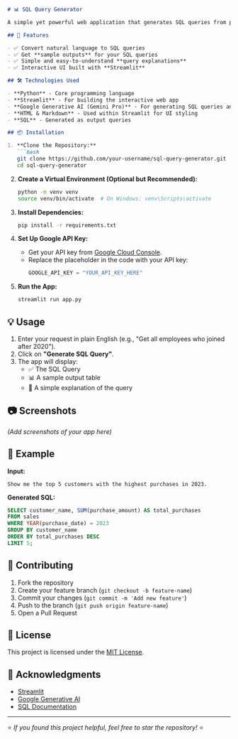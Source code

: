 ```markdown
# 📊 SQL Query Generator

A simple yet powerful web application that generates SQL queries from plain English prompts using **Google's Gemini Pro Model**. This tool also provides explanations and sample outputs for the generated SQL queries.

## 🚀 Features

- ✅ Convert natural language to SQL queries
- ✅ Get **sample outputs** for your SQL queries
- ✅ Simple and easy-to-understand **query explanations**
- ✅ Interactive UI built with **Streamlit**

## 🛠️ Technologies Used

- **Python** - Core programming language
- **Streamlit** - For building the interactive web app
- **Google Generative AI (Gemini Pro)** - For generating SQL queries and explanations
- **HTML & Markdown** - Used within Streamlit for UI styling
- **SQL** - Generated as output queries

## 📦 Installation

1. **Clone the Repository:**
   ```bash
   git clone https://github.com/your-username/sql-query-generator.git
   cd sql-query-generator
   ```

2. **Create a Virtual Environment (Optional but Recommended):**
   ```bash
   python -m venv venv
   source venv/bin/activate  # On Windows: venv\Scripts\activate
   ```

3. **Install Dependencies:**
   ```bash
   pip install -r requirements.txt
   ```

4. **Set Up Google API Key:**
   - Get your API key from [Google Cloud Console](https://console.cloud.google.com/).
   - Replace the placeholder in the code with your API key:
     ```python
     GOOGLE_API_KEY = "YOUR_API_KEY_HERE"
     ```

5. **Run the App:**
   ```bash
   streamlit run app.py
   ```

## 💡 Usage

1. Enter your request in plain English (e.g., "Get all employees who joined after 2020").
2. Click on **"Generate SQL Query"**.
3. The app will display:
   - ✅ The SQL Query
   - 📊 A sample output table
   - 📝 A simple explanation of the query

## 📷 Screenshots

*(Add screenshots of your app here)*

## 📝 Example

**Input:**
```
Show me the top 5 customers with the highest purchases in 2023.
```

**Generated SQL:**
```sql
SELECT customer_name, SUM(purchase_amount) AS total_purchases
FROM sales
WHERE YEAR(purchase_date) = 2023
GROUP BY customer_name
ORDER BY total_purchases DESC
LIMIT 5;
```

## 🤝 Contributing

1. Fork the repository
2. Create your feature branch (`git checkout -b feature-name`)
3. Commit your changes (`git commit -m 'Add new feature'`)
4. Push to the branch (`git push origin feature-name`)
5. Open a Pull Request

## 📜 License

This project is licensed under the [MIT License](LICENSE).

## 🙌 Acknowledgments

- [Streamlit](https://streamlit.io/)
- [Google Generative AI](https://cloud.google.com/vertex-ai)
- [SQL Documentation](https://www.sqltutorial.org/)

---

⭐ *If you found this project helpful, feel free to star the repository!* ⭐
```

